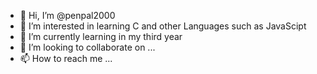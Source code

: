 - 👋 Hi, I’m @penpal2000
- 👀 I’m interested in learning C and other Languages such as JavaScipt
- 🌱 I’m currently learning in my third year 
- 💞️ I’m looking to collaborate on ...
- 📫 How to reach me ...

<!---
penpal2000/penpal2000 is a ✨ special ✨ repository because its `README.md` (this file) appears on your GitHub profile.
You can click the Preview link to take a look at your changes.
--->
